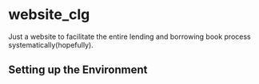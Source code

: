# website_clg

Just a website to facilitate the entire lending and borrowing book process systematically(hopefully).

## Setting up the Environment
